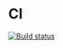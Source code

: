 # CI

[![Build status](https://ci.appveyor.com/api/projects/status/jxv3cm4a8j5f8r9m?svg=true)](https://ci.appveyor.com/project/alexeyerpd/unit-test-matchers)